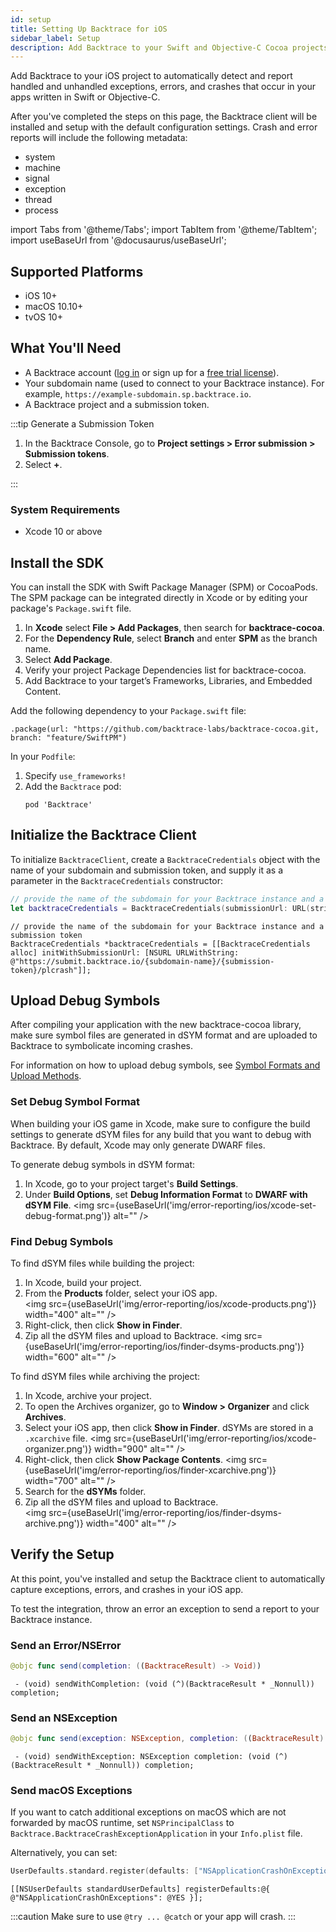 ```yaml
---
id: setup
title: Setting Up Backtrace for iOS
sidebar_label: Setup
description: Add Backtrace to your Swift and Objective-C Cocoa projects for iOS.
---
```


Add Backtrace to your iOS project to automatically detect and report handled and unhandled exceptions, errors, and crashes that occur in your apps written in Swift or Objective-C.

After you've completed the steps on this page, the Backtrace client will be installed and setup with the default configuration settings. Crash and error reports will include the following metadata:

- system
- machine
- signal
- exception
- thread
- process

import Tabs from '@theme/Tabs';
import TabItem from '@theme/TabItem';
import useBaseUrl from '@docusaurus/useBaseUrl';

## Supported Platforms

- iOS 10+
- macOS 10.10+
- tvOS 10+

## What You'll Need

- A Backtrace account ([log in](https://backtrace.io/login) or sign up for a [free trial license](https://backtrace.io/sign-up)).
- Your subdomain name (used to connect to your Backtrace instance). For example, `https://example-subdomain.sp.backtrace.io`.
- A Backtrace project and a submission token.

:::tip Generate a Submission Token

1. In the Backtrace Console, go to **Project settings > Error submission > Submission tokens**.
1. Select **+**.

:::

### System Requirements

- Xcode 10 or above

## Install the SDK

You can install the SDK with Swift Package Manager (SPM) or CocoaPods. The SPM package can be integrated directly in Xcode or by editing your package's `Package.swift` file.

<Tabs>
  <TabItem value="xcode" label="Xcode" default>
   <ol>
   <li>In <b>Xcode</b> select <b>File > Add Packages</b>, then search for <b>backtrace-cocoa</b>.</li>
   <li>For the <b>Dependency Rule</b>, select <b>Branch</b> and enter <b>SPM</b> as the branch name.</li>
   <li>Select <b>Add Package</b>.</li>
   <li>Verify your project Package Dependencies list for backtrace-cocoa.</li>
   <li>Add Backtrace to your target’s Frameworks, Libraries, and Embedded Content.</li>
   </ol>
  </TabItem>
  <TabItem value="SPM" label="Swift Package Manager">
   Add the following dependency to your <code>Package.swift</code> file:

```
.package(url: "https://github.com/backtrace-labs/backtrace-cocoa.git, branch: "feature/SwiftPM")
```

  </TabItem>
  <TabItem value="cocoapods" label="CocoaPods">
   In your <code>Podfile</code>:
   <ol>
   <li>Specify <code>use_frameworks!</code></li>
   <li>Add the <code>Backtrace</code> pod:

```
pod 'Backtrace'
```

   </li>
   </ol>
  </TabItem>
</Tabs>

## Initialize the Backtrace Client

To initialize `BacktraceClient`, create a `BacktraceCredentials` object with the name of your subdomain and submission token, and supply it as a parameter in the `BacktraceCredentials` constructor:

<Tabs groupId="languages">
<TabItem value="swift" label="Swift">

```swift
// provide the name of the subdomain for your Backtrace instance and a submission token
let backtraceCredentials = BacktraceCredentials(submissionUrl: URL(string: "https://submit.backtrace.io/{subdomain-name}/{submission-token}/plcrash")!)
```

</TabItem>
<TabItem value="objc" label="Objective-C">

```objc
// provide the name of the subdomain for your Backtrace instance and a submission token
BacktraceCredentials *backtraceCredentials = [[BacktraceCredentials alloc] initWithSubmissionUrl: [NSURL URLWithString: @"https://submit.backtrace.io/{subdomain-name}/{submission-token}/plcrash"]];
```

</TabItem>
</Tabs>

## Upload Debug Symbols

After compiling your application with the new backtrace-cocoa library, make sure symbol files are generated in dSYM format and are uploaded to Backtrace to symbolicate incoming crashes.

For information on how to upload debug symbols, see [Symbol Formats and Upload Methods](/error-reporting/project-setup/symbolication/#symbol-formats-and-upload-methods).

### Set Debug Symbol Format

When building your iOS game in Xcode, make sure to configure the build settings to generate dSYM files for any build that you want to debug with Backtrace. By default, Xcode may only generate DWARF files.

To generate debug symbols in dSYM format:

1. In Xcode, go to your project target's **Build Settings**.
1. Under **Build Options**, set **Debug Information Format** to **DWARF with dSYM File**.
   <img src={useBaseUrl('img/error-reporting/ios/xcode-set-debug-format.png')} alt="" />

### Find Debug Symbols

To find dSYM files while building the project:

1. In Xcode, build your project.
1. From the **Products** folder, select your iOS app. <br/>
   <img src={useBaseUrl('img/error-reporting/ios/xcode-products.png')} width="400" alt="" />
1. Right-click, then click **Show in Finder**.
1. Zip all the dSYM files and upload to Backtrace.
   <img src={useBaseUrl('img/error-reporting/ios/finder-dsyms-products.png')} width="600" alt="" />

To find dSYM files while archiving the project:

1. In Xcode, archive your project.
1. To open the Archives organizer, go to **Window > Organizer** and click **Archives**.
1. Select your iOS app, then click **Show in Finder**. dSYMs are stored in a `.xcarchive` file.
   <img src={useBaseUrl('img/error-reporting/ios/xcode-organizer.png')} width="900" alt="" />
1. Right-click, then click **Show Package Contents**.
   <img src={useBaseUrl('img/error-reporting/ios/finder-xcarchive.png')} width="700" alt="" />
1. Search for the **dSYMs** folder.
1. Zip all the dSYM files and upload to Backtrace. <br/>
   <img src={useBaseUrl('img/error-reporting/ios/finder-dsyms-archive.png')} width="400" alt="" />

## Verify the Setup

At this point, you've installed and setup the Backtrace client to automatically capture exceptions, errors, and crashes in your iOS app.

To test the integration, throw an error an exception to send a report to your Backtrace instance.

### Send an Error/NSError

<Tabs groupId="languages">
<TabItem value="swift" label="Swift">

```swift
@objc func send(completion: ((BacktraceResult) -> Void))
```

</TabItem>
<TabItem value="objc" label="Objective-C">

```objc
 - (void) sendWithCompletion: (void (^)(BacktraceResult * _Nonnull)) completion;
```

</TabItem>
</Tabs>

### Send an NSException

<Tabs groupId="languages">
<TabItem value="swift" label="Swift">

```swift
@objc func send(exception: NSException, completion: ((BacktraceResult) -> Void))
```

</TabItem>
<TabItem value="objc" label="Objective-C">

```objc
 - (void) sendWithException: NSException completion: (void (^)(BacktraceResult * _Nonnull)) completion;
```

</TabItem>
</Tabs>

### Send macOS Exceptions

If you want to catch additional exceptions on macOS which are not forwarded by macOS runtime, set `NSPrincipalClass` to `Backtrace.BacktraceCrashExceptionApplication` in your `Info.plist` file.

Alternatively, you can set:

<Tabs groupId="languages">
<TabItem value="swift" label="Swift">

```swift
UserDefaults.standard.register(defaults: ["NSApplicationCrashOnExceptions": true])
```

</TabItem>
<TabItem value="objc" label="Objective-C">

```objc
[[NSUserDefaults standardUserDefaults] registerDefaults:@{ @"NSApplicationCrashOnExceptions": @YES }];
```

</TabItem>
</Tabs>

:::caution
Make sure to use `@try ... @catch` or your app will crash.
:::
